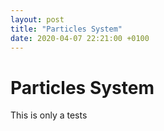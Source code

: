 ```yaml
---
layout: post
title: "Particles System"
date: 2020-04-07 22:21:00 +0100
---
```


# Particles System

This is only a tests
